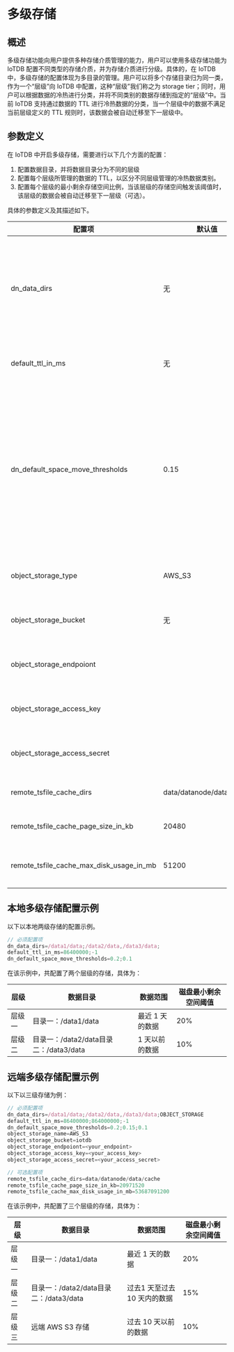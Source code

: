 <!--

    Licensed to the Apache Software Foundation (ASF) under one
    or more contributor license agreements.  See the NOTICE file
    distributed with this work for additional information
    regarding copyright ownership.  The ASF licenses this file
    to you under the Apache License, Version 2.0 (the
    "License"); you may not use this file except in compliance
    with the License.  You may obtain a copy of the License at
    
        http://www.apache.org/licenses/LICENSE-2.0
    
    Unless required by applicable law or agreed to in writing,
    software distributed under the License is distributed on an
    "AS IS" BASIS, WITHOUT WARRANTIES OR CONDITIONS OF ANY
    KIND, either express or implied.  See the License for the
    specific language governing permissions and limitations
    under the License.

-->


# 多级存储
## 概述

多级存储功能向用户提供多种存储介质管理的能力，用户可以使用多级存储功能为 IoTDB 配置不同类型的存储介质，并为存储介质进行分级。具体的，在 IoTDB 中，多级存储的配置体现为多目录的管理。用户可以将多个存储目录归为同一类，作为一个“层级”向 IoTDB 中配置，这种“层级”我们称之为 storage tier；同时，用户可以根据数据的冷热进行分类，并将不同类别的数据存储到指定的“层级”中。当前 IoTDB 支持通过数据的 TTL 进行冷热数据的分类，当一个层级中的数据不满足当前层级定义的 TTL 规则时，该数据会被自动迁移至下一层级中。

## 参数定义

在 IoTDB 中开启多级存储，需要进行以下几个方面的配置：

1. 配置数据目录，并将数据目录分为不同的层级
2. 配置每个层级所管理的数据的 TTL，以区分不同层级管理的冷热数据类别。
3. 配置每个层级的最小剩余存储空间比例，当该层级的存储空间触发该阈值时，该层级的数据会被自动迁移至下一层级（可选）。

具体的参数定义及其描述如下。

| 配置项                                   | 默认值                   | 说明                                                         | 约束                                                         |
| ---------------------------------------- | ------------------------ | ------------------------------------------------------------ | ------------------------------------------------------------ |
| dn_data_dirs                             | 无                       | 用来指定不同的存储目录，并将存储目录进行层级划分             | 每级存储使用分号分隔，单级内使用逗号分隔；云端配置只能作为最后一级存储且第一级不能作为云端存储；最多配置一个云端对象；远端存储目录使用 OBJECT_STORAGE 来表示 |
| default_ttl_in_ms                        | 无                       | 定义每个层级负责的数据范围，通过 TTL 表示                    | 每级存储使用分号分隔；层级数量需与 dn_data_dirs 定义的层级数一致 |
| dn_default_space_move_thresholds         | 0.15                     | 定义每个层级数据目录的最小剩余空间比例；当剩余空间少于该比例时，数据会被自动迁移至下一个层级；当最后一个层级的剩余存储空间到低于此阈值时，会将系统置为 READ_ONLY | 每级存储使用分号分隔；层级数量需与 dn_data_dirs 定义的层级数一致 |
| object_storage_type                      | AWS_S3                   | 云端存储类型                                                 | IoTDB 当前只支持 AWS S3 作为远端存储类型，此参数不支持修改   |
| object_storage_bucket                    | 无                       | 云端存储 bucket 的名称                                       | AWS S3 中的 bucket 定义；如果未使用远端存储，无需配置        |
| object_storage_endpoiont                 |                          | 云端存储的 endpoint                                          | AWS S3 的 endpoint；如果未使用远端存储，无需配置             |
| object_storage_access_key                |                          | 云端存储的验证信息 key                                       | AWS S3 的 credential key；如果未使用远端存储，无需配置       |
| object_storage_access_secret             |                          | 云端存储的验证信息 secret                                    | AWS S3 的 credential secret；如果未使用远端存储，无需配置    |
| remote_tsfile_cache_dirs                 | data/datanode/data/cache | 云端存储在本地的缓存目录                                     | 如果未使用远端存储，无需配置                                 |
| remote_tsfile_cache_page_size_in_kb      | 20480                    | 云端存储在本地缓存文件的块大小                               | 如果未使用远端存储，无需配置                                 |
| remote_tsfile_cache_max_disk_usage_in_mb | 51200                    | 云端存储本地缓存的最大磁盘占用大小                           | 如果未使用远端存储，无需配置                                 |

## 本地多级存储配置示例

以下以本地两级存储的配置示例。

```JavaScript
// 必须配置项
dn_data_dirs=/data1/data;/data2/data,/data3/data;
default_ttl_in_ms=86400000;-1
dn_default_space_move_thresholds=0.2;0.1
```

在该示例中，共配置了两个层级的存储，具体为：

| **层级** | **数据目录**                           | **数据范围**    | **磁盘最小剩余空间阈值** |
| -------- | -------------------------------------- | --------------- | ------------------------ |
| 层级一   | 目录一：/data1/data                    | 最近 1 天的数据 | 20%                      |
| 层级二   | 目录一：/data2/data目录二：/data3/data | 1 天以前的数据  | 10%                      |

## 远端多级存储配置示例

以下以三级存储为例：

```JavaScript
// 必须配置项
dn_data_dirs=/data1/data;/data2/data,/data3/data;OBJECT_STORAGE
default_ttl_in_ms=86400000;864000000;-1
dn_default_space_move_thresholds=0.2;0.15;0.1
object_storage_name=AWS_S3
object_storage_bucket=iotdb
object_storage_endpoiont=<your_endpoint>
object_storage_access_key=<your_access_key>
object_storage_access_secret=<your_access_secret>

// 可选配置项
remote_tsfile_cache_dirs=data/datanode/data/cache
remote_tsfile_cache_page_size_in_kb=20971520
remote_tsfile_cache_max_disk_usage_in_mb=53687091200
```

在该示例中，共配置了三个层级的存储，具体为：

| **层级** | **数据目录**                           | **数据范围**                 | **磁盘最小剩余空间阈值** |
| -------- | -------------------------------------- | ---------------------------- | ------------------------ |
| 层级一   | 目录一：/data1/data                    | 最近 1 天的数据              | 20%                      |
| 层级二   | 目录一：/data2/data目录二：/data3/data | 过去1 天至过去 10 天内的数据 | 15%                      |
| 层级三   | 远端 AWS S3 存储                       | 过去 10 天以前的数据         | 10%                      |